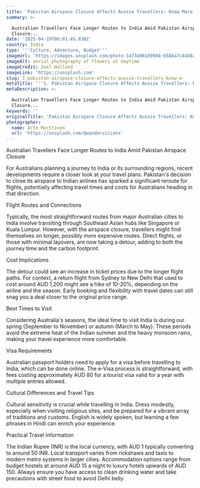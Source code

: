 ```yaml
---
title: 'Pakistan Airspace Closure Affects Aussie Travellers: Know More'
summary: >-

  Australian Travellers Face Longer Routes to India Amid Pakistan Airspace
  Closure...
date: '2025-04-19T06:01:45.838Z'
country: India
type: '''Culture, Adventure, Budget'''
imageUrl: 'https://images.unsplash.com/photo-1473496169904-658ba7c44d8a'
imageAlt: aerial photography of flowers at daytime
imageCredit: Joel Holland
imageLink: 'https://unsplash.com'
slug: 1-pakistan-airspace-closure-affects-aussie-travellers-know-m
metaTitle: '''1. Pakistan Airspace Closure Affects Aussie Travellers: Know More'''
metaDescription: >-

  Australian Travellers Face Longer Routes to India Amid Pakistan Airspace
  Closure...
keywords: ''
originalTitle: 'Pakistan Airspace Closure Affects Aussie Travellers: Know More'
photographer:
  name: Arto Marttinen
  url: 'https://unsplash.com/@wandervisions'
---
```








Australian Travellers Face Longer Routes to India Amid Pakistan Airspace Closure

For Australians planning a journey to India or its surrounding regions, recent developments require a closer look at your travel plans. Pakistan's decision to close its airspace to Indian airlines has sparked a significant reroute for flights, potentially affecting travel times and costs for Australians heading in that direction.

Flight Routes and Connections

Typically, the most straightforward routes from major Australian cities to India involve transiting through Southeast Asian hubs like Singapore or Kuala Lumpur. However, with the airspace closure, travellers might find themselves on longer, possibly more expensive routes. Direct flights, or those with minimal layovers, are now taking a detour, adding to both the journey time and the carbon footprint.

Cost Implications

The detour could see an increase in ticket prices due to the longer flight paths. For context, a return flight from Sydney to New Delhi that used to cost around AUD 1,200 might see a hike of 10-20%, depending on the airline and the season. Early booking and flexibility with travel dates can still snag you a deal closer to the original price range.

Best Times to Visit

Considering Australia's seasons, the ideal time to visit India is during our spring (September to November) or autumn (March to May). These periods avoid the extreme heat of the Indian summer and the heavy monsoon rains, making your travel experience more comfortable.

Visa Requirements

Australian passport holders need to apply for a visa before travelling to India, which can be done online. The e-Visa process is straightforward, with fees costing approximately AUD 80 for a tourist visa valid for a year with multiple entries allowed.

Cultural Differences and Travel Tips

Cultural sensitivity is crucial while travelling in India. Dress modestly, especially when visiting religious sites, and be prepared for a vibrant array of traditions and customs. English is widely spoken, but learning a few phrases in Hindi can enrich your experience.

Practical Travel Information

The Indian Rupee (INR) is the local currency, with AUD 1 typically converting to around 50 INR. Local transport varies from rickshaws and taxis to modern metro systems in larger cities. Accommodation options range from budget hostels at around AUD 15 a night to luxury hotels upwards of AUD 150. Always ensure you have access to clean drinking water and take precautions with street food to avoid Delhi belly.

